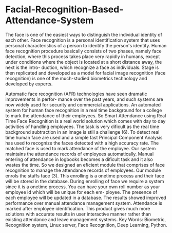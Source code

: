 # Facial-Recognition-Based-Attendance-System

The face is one of the easiest ways to distinguish the individual identity of each other. Face
recognition is a personal identification system that uses personal characteristics of a person
to identify the person's identity. Human face recognition procedure basically consists of two
phases, namely face detection, where this process takes place very rapidly in humans, except
under conditions where the object is located at a short distance away, the next is the intro-
duction, which recognize a face as individuals. Stage is then replicated and developed as a
model for facial image recognition (face recognition) is one of the much-studied biometrics
technology and developed by experts.


Automatic face recognition (AFR) technologies have seen dramatic improvements in perfor-
mance over the past years, and such systems are now widely used for security and commercial
applications. An automated system for human face recognition in a real time background for
a college to mark the attendance of their employees. So Smart Attendance using Real Time
Face Recognition is a real world solution which comes with day to day activities of handling
employees. The task is very dificult as the real time background subtraction in an image
is still a challenge (6). To detect real time human face are used and a simple fast Principal
Component Analysis has used to recognize the faces detected with a high accuracy rate.
The matched face is used to mark attendance of the employee. Our system maintains the
attendance records of employees automatically. Manual entering of attendance in logbooks
becomes a dificult task and it also wastes the time. So we designed an eficient module that
comprises of face recognition to manage the attendance records of employees. Our module
enrols the staffs face (3). This enrolling is a onetime process and their face will be stored
in the database. During enrolling of face we require a system since it is a onetime process.
You can have your own roll number as your employee id which will be unique for each em-
ployee. The presence of each employee will be updated in a database. The results showed
improved performance over manual attendance management system. Attendance is marked
after employee identification. This product gives much more solutions with accurate results
in user interactive manner rather than existing attendance and leave management systems.
Key Words: Biometric, Recognition system, Linux server, Face Recognition, Deep
Learning, Python.
